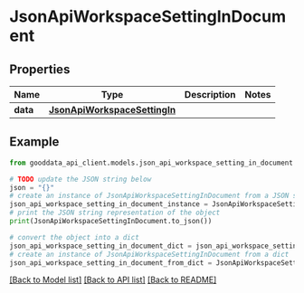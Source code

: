 # JsonApiWorkspaceSettingInDocument


## Properties

Name | Type | Description | Notes
------------ | ------------- | ------------- | -------------
**data** | [**JsonApiWorkspaceSettingIn**](JsonApiWorkspaceSettingIn.md) |  | 

## Example

```python
from gooddata_api_client.models.json_api_workspace_setting_in_document import JsonApiWorkspaceSettingInDocument

# TODO update the JSON string below
json = "{}"
# create an instance of JsonApiWorkspaceSettingInDocument from a JSON string
json_api_workspace_setting_in_document_instance = JsonApiWorkspaceSettingInDocument.from_json(json)
# print the JSON string representation of the object
print(JsonApiWorkspaceSettingInDocument.to_json())

# convert the object into a dict
json_api_workspace_setting_in_document_dict = json_api_workspace_setting_in_document_instance.to_dict()
# create an instance of JsonApiWorkspaceSettingInDocument from a dict
json_api_workspace_setting_in_document_from_dict = JsonApiWorkspaceSettingInDocument.from_dict(json_api_workspace_setting_in_document_dict)
```
[[Back to Model list]](../README.md#documentation-for-models) [[Back to API list]](../README.md#documentation-for-api-endpoints) [[Back to README]](../README.md)


